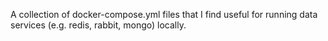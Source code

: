 A collection of docker-compose.yml files that I find useful for running data services (e.g. redis, rabbit, mongo) locally.

